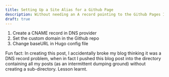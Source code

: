 ```yaml
---
title: Setting Up a Site Alias for a Github Page
description: Without needing an A record pointing to the Github Pages IP addresses! 
draft: true
---
```

1. Create a CNAME record in DNS provider
2. Set the custom domain in the Github repo
3. Change baseURL in Hugo config file

Fun fact: In creating this post, I accidentally broke my blog thinking it was a DNS record problem, when in fact I pushed this blog post into the directory containing all my posts (as an intermittent dumping ground) without creating a sub-directory. Lesson learnt.